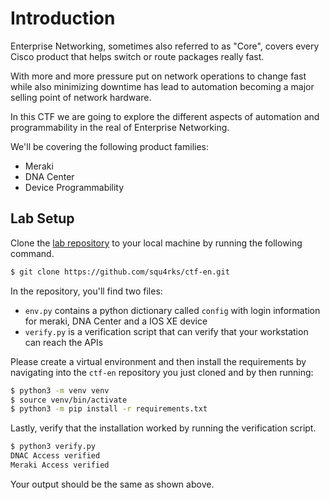 # Introduction

Enterprise Networking, sometimes also referred to as "Core", covers every Cisco product that helps switch or route packages really fast. 

With more and more pressure put on network operations to change fast while also minimizing downtime has lead to automation becoming a major selling point of network hardware.

In this CTF we are going to explore the different aspects of automation and programmability in the real of Enterprise Networking. 

We'll be covering the following product families:

* Meraki
* DNA Center
* Device Programmability

## Lab Setup

Clone the [lab repository](https://github.com/squ4rks/ctf-en.git) to your local machine by running the following command. 

```bash
$ git clone https://github.com/squ4rks/ctf-en.git
```

In the repository, you'll find two files: 

* `env.py` contains a python dictionary called `config` with login information for meraki, DNA Center and a IOS XE device
* `verify.py` is a verification script that can verify that your workstation can reach the APIs

Please create a virtual environment and then install the requirements by navigating into the `ctf-en` repository you just cloned and by then running:

```bash
$ python3 -m venv venv
$ source venv/bin/activate
$ python3 -m pip install -r requirements.txt
```

Lastly, verify that the installation worked by running the verification script.

```bash
$ python3 verify.py
DNAC Access verified
Meraki Access verified
```

Your output should be the same as shown above. 